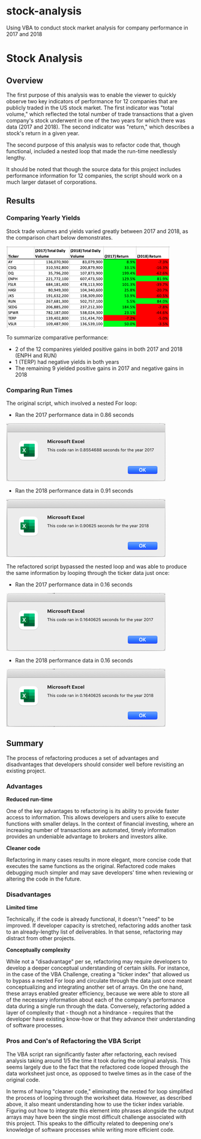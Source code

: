 # stock-analysis
Using VBA to conduct stock market analysis for company performance in 2017 and 2018
# Stock Analysis

## Overview
The first purpose of this analysis was to enable the viewer to quickly observe two key indicators  of performance for 12 companies that are publicly traded in the US stock market. The first indicator was "total volume," which reflected the total number of trade transactions that a given company's stock underwent in one of the two years for which there was data (2017 and 2018). The second indicator was "return," which describes a stock's return in a given year.

The second purpose of this analysis was to refactor code that, though functional, included a nested loop that made the run-time needlessly lengthy.

It should be noted that though the source data for this project includes performance information for 12 companies, the script should work on a much larger dataset of corporations.

## Results

### Comparing Yearly Yields
Stock trade volumes and yields varied greatly between 2017 and 2018, as the comparison chart below demonstrates.

![Volume and Return Comparison](https://github.com/temersonzetina/stock-analysis/blob/main/Yearly_Volume_Return_Comparison.png)

To summarize comparative performance:

* 2 of the 12 companires yielded positive gains in both 2017 and 2018 (ENPH and RUN)
* 1 (TERP) had negative yields in both years
* The remaining 9 yielded positive gains in 2017 and negative gains in 2018

### Comparing Run Times
The original script, which involved a nested For loop:

* Ran the 2017 performance data in 0.86 seconds

![2017 Run-time (Original code)](https://github.com/temersonzetina/stock-analysis/blob/main/VBA_Challenge_2017_Original.png)

* Ran the 2018 performance data in 0.91 seconds

![2018 Run-time (Original code)](https://github.com/temersonzetina/stock-analysis/blob/main/VBA_Challenge_2018_Original.png)

The refactored script bypassed the nested loop and was able to produce the same information by looping through the ticker data just once:

* Ran the 2017 performance data in 0.16 seconds

![2017 Run-time (Refactored)](https://github.com/temersonzetina/stock-analysis/blob/main/VBA_Challenge_2017_Refactored.png)

* Ran the 2018 performance data in 0.16 seconds

![2018 Run-time (Refactored)](https://github.com/temersonzetina/stock-analysis/blob/main/VBA_Challenge_2018_Refactored.png)

## Summary
The process of refactoring produces a set of advantages and disadvantages that developers should consider well before revisiting an existing project.

### Advantages
**Reduced run-time**

One of the key advantages to refactoring is its ability to provide faster access to information. This allows developers and users alike to execute functions with smaller delays. In the context of financial investing, where an increasing number of transactions are automated, timely information provides an undeniable advantage to brokers and investors alike.

**Cleaner code**

Refactoring in many cases results in more elegant, more concise code that executes the same functions as the original. Refactored code makes debugging much simpler and may save developers' time when reviewing or altering the code in the future.

### Disadvantages

**Limited time**

Technically, if the code is already functional, it doesn't "need" to be improved. If developer capacity is stretched, refactoring adds another task to an already-lengthy list of deliverables. In that sense, refactoring may distract from other projects.

**Conceptually complexity**

While not a "disadvantage" per se, refactoring may require developers to develop a deeper conceptual understanding of certain skills. For instance, in the case of the VBA Challenge, creating a "ticker index" that allowed us to bypass a nested For loop and circulate through the data just once meant conceptualizing and integrating another set of arrays. On the one hand, these arrays enabled greater efficiency, because we were able to store all of the necessary information about each of the company's performance data during a single run through the data. Conversely, refactoring added a layer of complexity that - though not a hindrance - requires that the developer have existing know-how or that they advance their understanding of software processes.

### Pros and Con's of Refactoring the VBA Script
The VBA script ran significantly faster after refactoring, each revised analysis taking around 1/5 the time it took during the original analysis. This seems largely due to the fact that the refactored code looped through the data worksheet just once, as opposed to twelve times as in the case of the original code.

In terms of having "cleaner code," eliminating the nested for loop simplified the process of looping through the worksheet data. However, as described above, it also meant understanding how to use the ticker index variable. Figuring out how to integrate this element into phrases alongside the output arrays may have been the single most difficult challenge associated with this project. This speaks to the difficulty related to deepening one's knowledge of software processes while writing more efficient code.


